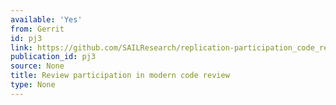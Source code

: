 ```yaml
---
available: 'Yes'
from: Gerrit
id: pj3
link: https://github.com/SAILResearch/replication-participation_code_review
publication_id: pj3
source: None
title: Review participation in modern code review
type: None
---
```

